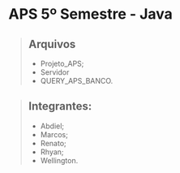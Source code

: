 # APS 5º Semestre - Java



> ## Arquivos
>
> * Projeto_APS;
> * Servidor
> * QUERY_APS_BANCO.





> ## Integrantes:
>
> * Abdiel;
> * Marcos;
> * Renato;
> * Rhyan;
> * Wellington.
